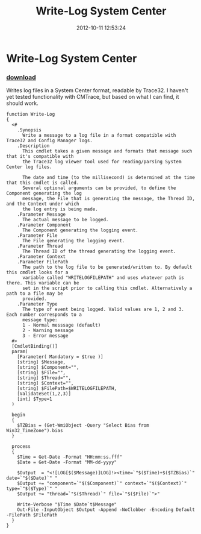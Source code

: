 ﻿---
pid:            3687
parent:         0
children:       
poster:         John Bruckler
title:          Write-Log System Center
date:           2012-10-11 12:53:24
description:    Writes log files in a System Center format, readable by Trace32. I haven't yet tested functionality with CMTrace, but based on what I can find, it should work.
format:         posh
---

# Write-Log System Center

### [download](3687.ps1)  

Writes log files in a System Center format, readable by Trace32. I haven't yet tested functionality with CMTrace, but based on what I can find, it should work.

```posh
function Write-Log
{
  <#
    .Synopsis
      Write a message to a log file in a format compatible with Trace32 and Config Manager logs.
    .Description
      This cmdlet takes a given message and formats that message such that it's compatible with
      the Trace32 log viewer tool used for reading/parsing System Center log files.
      
      The date and time (to the millisecond) is determined at the time that this cmdlet is called.
      Several optional arguments can be provided, to define the Component generating the log
      message, the File that is generating the message, the Thread ID, and the Context under which
      the log entry is being made.
    .Parameter Message
      The actual message to be logged.
    .Parameter Component
      The Component generating the logging event.
    .Parameter File
      The File generating the logging event.
    .Parameter Thread
      The Thread ID of the thread generating the logging event.
    .Parameter Context
    .Parameter FilePath
      The path to the log file to be generated/written to. By default this cmdlet looks for a
      variable called "WRITELOGFILEPATH" and uses whatever path is there. This variable can be
      set in the script prior to calling this cmdlet. Alternatively a path to a file may be
      provided.
    .Parameter Type
      The type of event being logged. Valid values are 1, 2 and 3. Each number corresponds to a 
      message type:
      1 - Normal messsage (default)
      2 - Warning message
      3 - Error message
  #>
  [CmdletBinding()]
  param(
    [Parameter( Mandatory = $true )]
    [string] $Message,
    [string] $Component="",
    [string] $File="",
    [string] $Thread="",
    [string] $Context="",
    [string] $FilePath=$WRITELOGFILEPATH,
    [ValidateSet(1,2,3)]
    [int] $Type=1
  )
  
  begin
  {
    $TZBias = (Get-WmiObject -Query "Select Bias from Win32_TimeZone").bias
  }
  
  process
  {
    $Time = Get-Date -Format "HH:mm:ss.fff"
    $Date = Get-Date -Format "MM-dd-yyyy"
    
    $Output  = "<![LOG[$($Message)]LOG]!><time=`"$($Time)+$($TZBias)`" date=`"$($Date)`" "
    $Output += "component=`"$($Component)`" context=`"$($Context)`" type=`"$($Type)`" "
    $Output += "thread=`"$($Thread)`" file=`"$($File)`">"
    
    Write-Verbose "$Time $Date`t$Message"
    Out-File -InputObject $Output -Append -NoClobber -Encoding Default -FilePath $FilePath
  }
}

```
